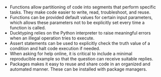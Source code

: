 - Functions allow partitioning of code into segments that perform specific
  tasks. They make code easier to write, read, troubleshoot, and reuse.
- Functions can be provided default values for certain input parameters, which
  allows these parameters not to be explicitly set every time a function is
  called.
- Ducktyping relies on the Python interpreter to raise meaningful errors when
  an illegal operation tries to execute.
- Assert statements can be used to explicitly check the truth value of
  a condition and halt code execution if needed. 
- When asking for help online, it is critical to include a minimal reproducible
  example so that the question can receive suitable replies.
- Packages makes it easy to reuse and share code in an organized and automated
  manner. These can be installed with package managers.
